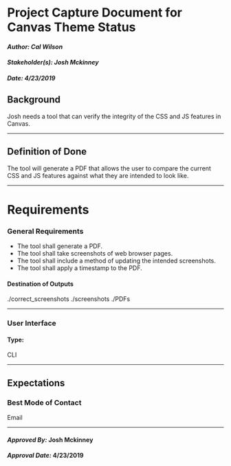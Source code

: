 # Project Capture Document for Canvas Theme Status
#### *Author: Cal Wilson*
#### *Stakeholder(s): Josh Mckinney*
#### *Date: 4/23/2019*


## Background
Josh needs a tool that can verify the integrity of the CSS and JS features in Canvas.

-----

## Definition of Done
The tool will generate a PDF that allows the user to compare the current CSS and JS
features against what they are intended to look like.

-----

# Requirements

### General Requirements
* The tool shall generate a PDF.
* The tool shall take screenshots of web browser pages.
* The tool shall include a method of updating the intended screenshots.
* The tool shall apply a timestamp to the PDF.

#### Destination of Outputs

./correct_screenshots
./screenshots
./PDFs

---

### User Interface

#### Type:
CLI

-----

## Expectations

### Best Mode of Contact
Email

-----

#### *Approved By:* Josh Mckinney
#### *Approval Date:* 4/23/2019
